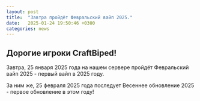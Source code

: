 ```yaml
---
layout: post
title:  "Завтра пройдёт Февральский вайп 2025."
date:   2025-01-24 19:50:46 +0300
categories: news
---
```

## Дорогие игроки CraftBiped!
Завтра, 25 января 2025 года на нашем сервере пройдёт Февральский вайп 2025 - первый вайп в 2025 году.

За ним же, 25 февраля 2025 года последует Весеннее обновление 2025 - первое обновление в этом году!
